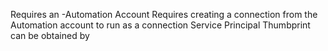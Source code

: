 Requires an -Automation Account 
Requires creating a connection from the Automation account to run as a connection 
Service Principal Thumbprint can be obtained by 
<!-- $CustomKeyIdentifier = (Get-AzureADApplicationKeyCredential -ObjectId "<object-id>").
CustomKeyIdentifier
$Thumbprint = [System.Convert]::ToBase64String($CustomKeyIdentifier) -->